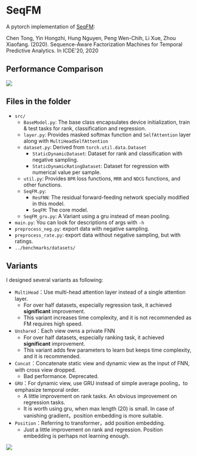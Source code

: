 # SeqFM

A pytorch implementation of [SeqFM](http://arxiv.org/abs/1911.02752):

Chen Tong, Yin Hongzhi, Hung Nguyen, Peng Wen-Chih, Li Xue, Zhou Xiaofang. (2020). Sequence-Aware Factorization Machines for Temporal Predictive Analytics. In ICDE'20, 2020

## Performance Comparison

![](https://img-blog.csdnimg.cn/20200817201041961.png)

## Files in the folder
- `src/`
    - `BaseModel.py`: The base class encapsulates device initialization, train & test tasks for rank, classification and regression.
    - `layer.py`: Provides masked softmax function and `SelfAttention` layer along with `MultiHeadSelfAttention`
    - `dataset.py`: Derived from `torch.util.data.Dataset`
        - `StaticDynamicDataset`: Dataset for rank and classification with negative sampling.
        - `StaticDynamicRatingDataset`: Dataset for regression with numerical value per sample.
    - `util.py`: Provides `BPR` loss functions, `MRR` and `NDCG` functions, and other functions.
    - `SeqFM.py`: 
        - `ResFNN`: The residual forward-feeding network specially modified in this model.
        - `SeqFM`: The core model.
    - `SeqFM_gru.py`: A Variant using a gru instead of mean pooling. 
- `main.py`: You can look for descriptions of args with `-h` 
- `preprocess_neg.py`: export data with negative sampling.
- `preprocess_rate.py`: export data without negative sampling, but with ratings.
- `../benchmarks/datasets/`
  
## Variants

I designed several variants as following:

- `MultiHead`：Use multi-head attention layer instead of a single attention layer.
  - For over half datasets, especially regression task, it achieved **significant** improvement.
  - This variant increases time complexity, and it is not recommended as FM requires high speed.
- `Unshared`：Each view owns a private FNN
  - For over half datasets, especially ranking task, it achieved **significant** improvement.
  - This variant adds few parameters to learn but keeps time complexity, and it is recommended.
- `Concat`：Concatenate static view and dynamic view as the input of FNN, with cross view dropped.
  - Bad performance. Deprecated.
- `GRU`：For dynamic view, use GRU instead of simple average pooling，to emphasize temporal order.
  - A little improvement on rank tasks. An obvious improvement on regression tasks. 
  - It is worth using gru, when max length (20) is small. In case of vanishing gradient，position embedding is more suitable.
- `Position`：Referring to transformer，add position embedding.
  - Just a little improvement on rank and regression. Position embedding is perhaps not learning enough.

![](https://img-blog.csdnimg.cn/20200817203018780.png)
